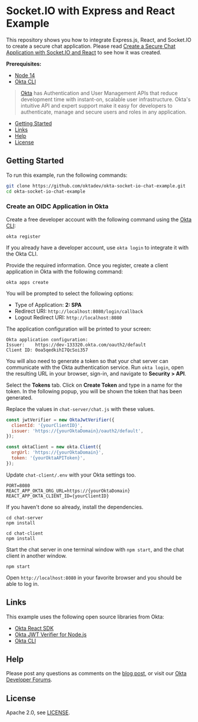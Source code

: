 # Socket.IO with Express and React Example

This repository shows you how to integrate Express.js, React, and Socket.IO to create a secure chat application. Please read [Create a Secure Chat Application with Socket.IO and React][blog] to see how it was created.

**Prerequisites:**

- [Node 14](https://nodejs.org/)
- [Okta CLI](https://github.com/okta/okta-cli)

> [Okta](https://developer.okta.com/) has Authentication and User Management APIs that reduce development time with instant-on, scalable user infrastructure. Okta's intuitive API and expert support make it easy for developers to authenticate, manage and secure users and roles in any application.

* [Getting Started](#getting-started)
* [Links](#links)
* [Help](#help)
* [License](#license)

## Getting Started

To run this example, run the following commands:

```bash
git clone https://github.com/oktadev/okta-socket-io-chat-example.git
cd okta-socket-io-chat-example
```

### Create an OIDC Application in Okta

Create a free developer account with the following command using the [Okta CLI](https://github.com/okta/okta-cli):

```shell
okta register
```

If you already have a developer account, use `okta login` to integrate it with the Okta CLI. 

Provide the required information. Once you register, create a client application in Okta with the following command:

```shell
okta apps create
```

You will be prompted to select the following options:
- Type of Application: **2: SPA**
- Redirect URI: `http://localhost:8080/login/callback`
- Logout Redirect URI: `http://localhost:8080`

The application configuration will be printed to your screen:

```shell
Okta application configuration:
Issuer:    https://dev-133320.okta.com/oauth2/default
Client ID: 0oa5qedkihI7QcSoi357
```

You will also need to generate a token so that your chat server can communicate with the Okta authentication service. Run `okta login`, open the resulting URL in your browser, sign-in, and navigate to **Security > API**.

Select the **Tokens** tab. Click on **Create Token** and type in a name for the token. In the following popup, you will be shown the token that has been generated. 

Replace the values in `chat-server/chat.js` with these values.

```js
const jwtVerifier = new OktaJwtVerifier({
  clientId: '{yourClientID}',
  issuer: 'https://{yourOktaDomain}/oauth2/default',
});

const oktaClient = new okta.Client({
  orgUrl: 'https://{yourOktaDomain}',
  token: '{yourOktaAPIToken}',
});
```

Update `chat-client/.env` with your Okta settings too.

```dotenv
PORT=8080
REACT_APP_OKTA_ORG_URL=https://{yourOktaDomain}
REACT_APP_OKTA_CLIENT_ID={yourClientID}
```

If you haven't done so already, install the dependencies.

```shell
cd chat-server
npm install

cd chat-client
npm install
```

Start the chat server in one terminal window with `npm start`, and the chat client in another window.

```shell
npm start
```

Open `http://localhost:8080` in your favorite browser and you should be able to log in.

## Links

This example uses the following open source libraries from Okta:

* [Okta React SDK](https://github.com/okta/okta-react)
* [Okta JWT Verifier for Node.js](https://github.com/okta/okta-oidc-js/tree/master/packages/jwt-verifier)
* [Okta CLI](https://github.com/okta/okta-cli)

## Help

Please post any questions as comments on the [blog post][blog], or visit our [Okta Developer Forums](https://devforum.okta.com/).

## License

Apache 2.0, see [LICENSE](LICENSE).

[blog]: https://developer.okta.com/blog/2021/07/19/socket-io-react-tutorial
